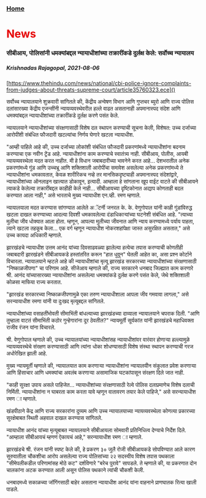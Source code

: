 ### [Home](https://crowned-eagle.github.io/THAMr/index.html)
<h1 style="color: #e60000;"> News </h1>

### सीबीआय, पोलिसांनी धमक्यांबद्दल न्यायाधीशांच्या तक्रारींकडे दुर्लक्ष केले: सर्वोच्च न्यायालय
##### Krishnadas Rajagopal, 2021-08-06
[https://www.thehindu.com/news/national/cbi-police-ignore-complaints-from-judges-about-threats-supreme-court/article35760323.ece]()

सर्वोच्च न्यायालयाने शुक्रवारी सांगितले की, केंद्रीय अन्वेषण विभाग आणि गुप्तचर ब्युरो आणि राज्य पोलिस दलांसारख्या केंद्रीय एजन्सींनी न्यायव्यवस्थेवरील हल्ले वाढत असतानाही अपमानास्पद संदेश आणि धमक्यांबद्दल न्यायाधीशांच्या तक्रारींकडे दुर्लक्ष करणे पसंत केले.

न्यायालयाने न्यायाधीशांच्या संरक्षणासाठी विशेष दल स्थापन करण्याची सूचना केली, विशेषत: उच्च दर्जाच्या आरोपींशी संबंधित फौजदारी खटल्यांचा निर्णय घेणारे खटला न्यायाधीश.

"आम्ही पाहिले आहे की, उच्च दर्जाच्या लोकांशी संबंधित फौजदारी प्रकरणांमध्ये न्यायाधीशांना बदनाम करण्याचा एक नवीन ट्रेंड आहे. न्यायाधीशांना काम करण्याचे स्वातंत्र्य नाही. सीबीआय, पोलीस, आयबी न्यायव्यवस्थेला मदत करत नाहीत. मी हे विधान जबाबदारीच्या भावनेने करत आहे... देशभरातील अनेक प्रकरणांमध्ये गुंड आणि उच्चभ्रू आणि शक्तिशाली आरोपींचा समावेश असलेल्या अनेक प्रकरणांमध्ये ते न्यायाधीशांना धमकावतात, केवळ शारीरिकच नव्हे तर मानसिकदृष्ट्याही अपमानास्पद संदेशांद्वारे, न्यायाधीशांच्या ऑनलाइन खात्यात डोकावून, इत्यादी. आम्हाला हे सांगताना खूप वाईट वाटते की सीबीआयने त्याकडे केलेल्या तक्रारींबद्दल काहीही केले नाही... सीबीआयच्या दृष्टिकोनात अद्याप कोणताही बदल करण्यात आला नाही," असे भारताचे मुख्य न्यायाधीश एन.व्ही. रमण म्हणाले.

न्यायालयाला मदत करण्यास सांगण्यात आलेले अॅटर्नी जनरल के. के. वेणुगोपाल यांनी काही गुंडांविरुद्ध खटला दाखल करण्याच्या आदल्या दिवशी धमकावलेल्या दंडाधिकाऱ्यांच्या घटनेशी संबंधित आहे. "त्याच्या मुलीचा जीव धोक्यात आला होता. म्हणून, आपल्या मुलीच्या जीवनात आणि न्याय करण्यामध्ये पर्याय पाहता, त्याने खटला तहकूब केला... एक वर्ग म्हणून न्यायाधीश नोकरशहांपेक्षा जास्त असुरक्षित असतात," असे उच्च कायदा अधिकारी म्हणाले.

झारखंडचे न्यायाधीश उत्तम आनंद यांच्या दिवसाढवळ्या झालेल्या हत्येचा तपास करण्याची कोणतीही जबाबदारी झारखंडने सीबीआयकडे हस्तांतरित करून "हात धुवून" घेतली आहेत का, असा प्रश्न कोर्टाने विचारला. न्यायालयाने म्हटले आहे की न्यायाधीशांचा मृत्यू झारखंड सरकारच्या न्यायाधीशांच्या संरक्षणासाठी "निष्काळजीपणा" चा परिणाम आहे. सीजेआय म्हणाले की, राज्य सरकारने धनबाद जिल्ह्यात काम करणारे श्री. आनंद यांच्यासारख्या न्यायाधीशांना असलेल्या धमक्यांकडे दुर्लक्ष करणे पसंत केले, जेथे शक्तिशाली कोळसा माफिया राज्य करतात.

"झारखंड सरकारच्या निष्काळजीपणामुळे एका तरुण न्यायाधीशाला आपला जीव गमवावा लागला," असे सरन्यायाधीश रमणा यांनी या दुःखद मृत्यूबद्दल सांगितले.

न्यायाधीशांच्या वसाहतींभोवती सीमाभिंती बांधल्याच्या झारखंडच्या दाव्याला न्यायालयाने चपराक दिली. "आणि तुम्हाला वाटतं सीमाभिंती कठोर गुन्हेगारांना दूर ठेवतील?" न्यायमूर्ती सूर्यकांत यांनी झारखंडचे महाधिवक्ता राजीव रंजन यांना विचारले.

श्री. वेणुगोपाल म्हणाले की, उच्च न्यायालयांच्या न्यायाधीशांसह न्यायाधीशांवर वारंवार होणाऱ्या हल्ल्यामुळे न्यायव्यवस्थेचे संरक्षण करण्यासाठी आणि त्यांना धोका शोधण्यासाठी विशेष संस्था स्थापन करण्याची गरज अधोरेखित झाली आहे.

मुख्य न्यायमूर्ती म्हणाले की, न्यायालयात काम करणाऱ्या न्यायाधीशांना न्यायालयीन संकुलात प्रवेश करणाऱ्या आणि हिंसाचार आणि धमक्यांचा अवलंब करणाऱ्या असामाजिक घटकांपासून संरक्षण दिले जात नाही.

"काही सुरक्षा उपाय असले पाहिजेत... न्यायाधीशांच्या संरक्षणासाठी रेल्वे पोलिस दलाप्रमाणेच विशेष दलाची निर्मिती. न्यायाधीशांना न घाबरता काम करता यावे म्हणून वातावरण तयार केले पाहिजे," असे सरन्यायाधीश रमण ा म्हणाले.

खंडपीठाने केंद्र आणि राज्य सरकारांना दुय्यम आणि उच्च न्यायालयाच्या न्यायव्यवस्थेला कोणत्या प्रकारच्या सुरक्षेबाबत स्थिती अहवाल दाखल करण्यास सांगितले.

न्यायाधीश आनंद यांच्या मृत्यूबाबत न्यायालयाने सीबीआयला सोमवारी प्रतिनिधित्व देण्याचे निर्देश दिले. "आम्हाला सीबीआयचं म्हणणं ऐकायचं आहे," सरन्यायाधीश रमण ा म्हणाले.

झारखंडचे श्री. रंजन यांनी स्पष्ट केले की, हे प्रकरण ३० जुलै रोजी सीबीआयकडे सोपविण्यात आले कारण सुरुवातीला चौकशीचा आरोप असलेल्या राज्य पोलिसांच्या २२ सदस्यीय विशेष तपास पथकाला "सीमेपलीकडील परिणामांसह मोठे कट" दर्शविणारे "बरेच पुरावे" सापडले. ते म्हणाले की, या प्रकरणात दोन चालकांना अटक करण्यात आली असून पोलिस पथकाने त्यांची चौकशी केली.

धनबादमध्ये सकाळच्या जॉगिंगसाठी बाहेर असताना न्यायाधीश आनंद यांना वाहनाने प्राणघातक रित्या खाली पाडले.
